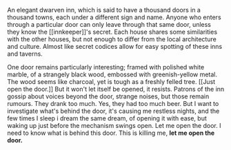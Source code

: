 An elegant dwarven inn, which is said to have a thousand doors in a thousand towns, each under a different sign and name. Anyone who enters through a particular door can only leave through that same door, unless they know the [[innkeeper]]'s secret.
Each house shares some similarities with the other houses, but not enough to differ from the local architecture and culture. Almost like secret codices allow for easy spotting of these inns and taverns. 



One door remains particularly interesting; framed with polished white marble, of a strangely black wood, embossed with greenish-yellow metal. The wood seems like charcoal, yet is tough as a freshly felled tree.
[[Just open the door.]]
But it won't let itself be opened, it resists.
Patrons of the inn gossip about voices beyond the door, strange noises, but those remain rumours. They drank too much. Yes, they had too much beer.
But I want to investigate what's behind the door, it's causing me restless nights, and the few times I sleep i dream the same dream, of opening it with ease, but waking up just before the mechanism swings open. 
Let me open the door. 
I need to know what is behind this door. 
This is killing me, **let me open the door.**